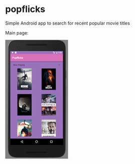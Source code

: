 # popflicks
Simple Android app to search for recent popular movie titles


Main page:


![alt text](https://github.com/yokuba/popflicks/blob/master/imgs/popflicks_main.png)


